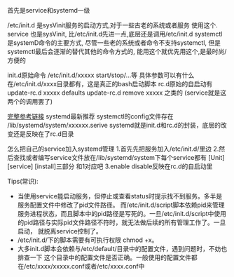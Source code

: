 首先是service和systemd一级

/etc/init.d 是sysVinit服务的启动方式,对于一些古老的系统或者服务 使用这个.
service 也是sysVinit, 比/etc/init.d先进一点,底层还是调用/etc/init.d
systemctl 是systemD命令的主要方式, 尽管一些老的系统或者命令不支持systemctl, 但是systemctl最后会逐渐的替代其他的命令方式的, 能用这个就优先用这个,是最时尚/方便的


init.d原始命令
    /etc/init.d/xxxxx start/stop/...等
    具体参数可以有什么在/etc/init.d/xxxx目录都有，这是真正的bash启动脚本
rc.d原始的自启动有
    update-rc.d xxxxx defaults
    update-rc.d remove xxxxx
    之类的
(service就是这两个的调用罢了)


[完整参考链接](https://blog.yuntianti.com/posts/initd-rcd-systemd/)
systemd最新推荐
systemctl的config文件存在 /lib/systemd/system/xxxxxx.serive
systemd就是init.d和rc.d的封装，底层的改变还是反映在了rc.d目录

怎么把自己的service加入systemd管理
    1.首先先把服务加入/etc/init.d/里边
    2.然后查找或者编写service文件放在/lib/systemd/system下每个service都有
        [Unit] [service] [install]三部分
        和1对应吧
    3.enable disable反映在rc.d的自启动里


Tips(常识):
- 当使用service能启动服务，但停止或查看status时提示找不到服务。多半是服务配置文件中修改了pid文件路径。 而/etc/init.d/script脚本依赖pid来管理服务进程状态，而且脚本中的pid路径是写死的。一旦/etc/init.d/script中使用的pid路径与实际pid文件路径不符时，就无法做后续的所有管理工作了。一旦启动， 就脱离service控制了。
- /etc/init.d/下的脚本需要有可执行权限 chmod +x。
- 大多init.d脚本会依赖与/etc/default/目录中的配置文件，遇到问题时，不妨也排查一下 这个目录中的配置文件是否正确。一般使用的配置文件都在/etc/xxxx/xxxxx.conf或者/etc/xxxx.conf中


